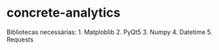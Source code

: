 # concrete-analytics

Bibliotecas necessárias:
    1. Matploblib
    2. PyQt5
    3. Numpy
    4. Datetime
    5. Requests
